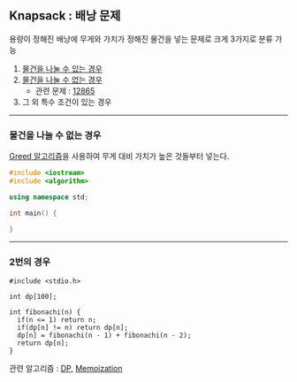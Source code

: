 ## Knapsack : 배낭 문제
용량이 정해진 배낭에 무게와 가치가 정해진 물건을 넣는 문제로 크게 3가지로 분류 가능
1. [물건을 나눌 수 있는 경우](#물건을-나눌-수-있는-경우)
2. [물건을 나눌 수 없는 경우](#2번의-경우)
    * 관련 문제 : [12865](../code/12865.cpp)
3. 그 외 특수 조건이 있는 경우
***
### 물건을 나눌 수 없는 경우
[Greed 알고리즘](./Greed.md)을 사용하여 무게 대비 가치가 높은 것들부터 넣는다.
```c++
#include <iostream>
#include <algorithm>

using namespace std;

int main() {
  
}
```
***
### 2번의 경우
```
#include <stdio.h>

int dp[100];

int fibonachi(n) {
  if(n <= 1) return n;
  if(dp[n] != n) return dp[n];
  dp[n] = fibonachi(n - 1) + fibonachi(n - 2);
  return dp[n];
}
```
관련 알고리즘 : [DP](./DP.md), [Memoization](./Memoization.md)